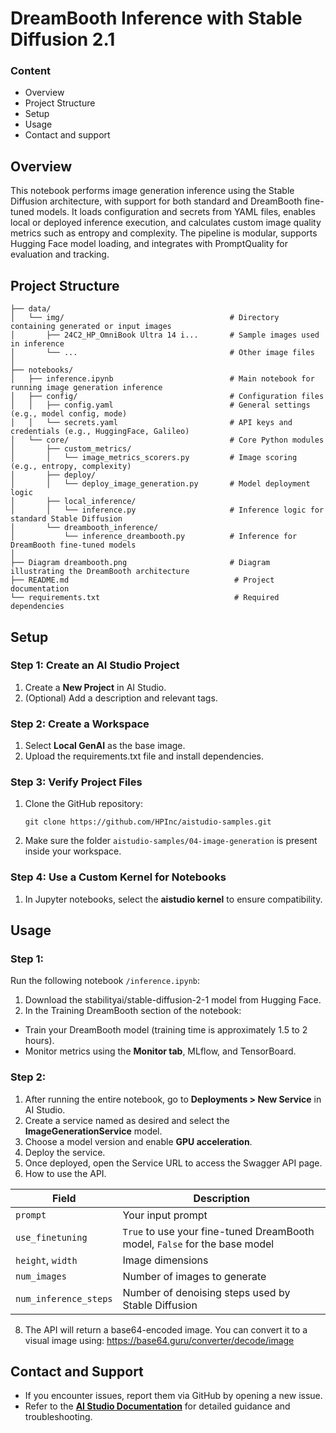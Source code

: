 # DreamBooth Inference with Stable Diffusion 2.1

### Content
- Overview
- Project Structure
- Setup
- Usage
- Contact and support

## Overview
This notebook performs image generation inference using the Stable Diffusion architecture, with support for both standard and DreamBooth fine-tuned models. It loads configuration and secrets from YAML files, enables local or deployed inference execution, and calculates custom image quality metrics such as entropy and complexity. The pipeline is modular, supports Hugging Face model loading, and integrates with PromptQuality for evaluation and tracking.

## Project Structure
```
├── data/
│   └── img/                                     # Directory containing generated or input images
│       ├── 24C2_HP_OmniBook Ultra 14 i...       # Sample images used in inference
│       └── ...                                  # Other image files
│
├── notebooks/
│   ├── inference.ipynb                          # Main notebook for running image generation inference
│   ├── config/                                  # Configuration files
│   │   ├── config.yaml                          # General settings (e.g., model config, mode)
│   │   └── secrets.yaml                         # API keys and credentials (e.g., HuggingFace, Galileo)
│   └── core/                                    # Core Python modules
│       ├── custom_metrics/
│       │   └── image_metrics_scorers.py         # Image scoring (e.g., entropy, complexity)
│       ├── deploy/
│       │   └── deploy_image_generation.py       # Model deployment logic
│       ├── local_inference/
│       │   └── inference.py                     # Inference logic for standard Stable Diffusion
│       └── dreambooth_inference/
│           └── inference_dreambooth.py          # Inference for DreamBooth fine-tuned models
│
├── Diagram dreambooth.png                       # Diagram illustrating the DreamBooth architecture
├── README.md                                     # Project documentation
└── requirements.txt                              # Required dependencies
```

## Setup

### Step 1: Create an AI Studio Project  
1. Create a **New Project** in AI Studio.   
2. (Optional) Add a description and relevant tags. 

### Step 2: Create a Workspace  
1. Select **Local GenAI** as the base image.
2. Upload the requirements.txt file and install dependencies.

### Step 3: Verify Project Files 
1. Clone the GitHub repository:  
   ```
   git clone https://github.com/HPInc/aistudio-samples.git
   ```  
2. Make sure the folder `aistudio-samples/04-image-generation` is present inside your workspace.

### Step 4: Use a Custom Kernel for Notebooks  
1. In Jupyter notebooks, select the **aistudio kernel** to ensure compatibility.

## Usage

### Step 1:
Run the following notebook `/inference.ipynb`:
1. Download the stabilityai/stable-diffusion-2-1 model from Hugging Face.
2. In the Training DreamBooth section of the notebook:
- Train your DreamBooth model (training time is approximately 1.5 to 2 hours).
- Monitor metrics using the **Monitor tab**, MLflow, and TensorBoard.

### Step 2:
1. After running the entire notebook, go to **Deployments > New Service** in AI Studio.
2. Create a service named as desired and select the **ImageGenerationService** model.
3. Choose a model version and enable **GPU acceleration**.
5. Deploy the service.
6. Once deployed, open the Service URL to access the Swagger API page.
7. How to use the API.

| Field               | Description                                                                 |
|--------------------|-----------------------------------------------------------------------------|
| `prompt`           | Your input prompt                                                           |
| `use_finetuning`   | `True` to use your fine-tuned DreamBooth model, `False` for the base model |
| `height`, `width`  | Image dimensions                                                            |
| `num_images`       | Number of images to generate                                                |
| `num_inference_steps` | Number of denoising steps used by Stable Diffusion                       |

8. The API will return a base64-encoded image. You can convert it to a visual image using: https://base64.guru/converter/decode/image



## Contact and Support  
- If you encounter issues, report them via GitHub by opening a new issue.  
- Refer to the **[AI Studio Documentation](https://zdocs.datascience.hp.com/docs/aistudio/overview)** for detailed guidance and troubleshooting.
